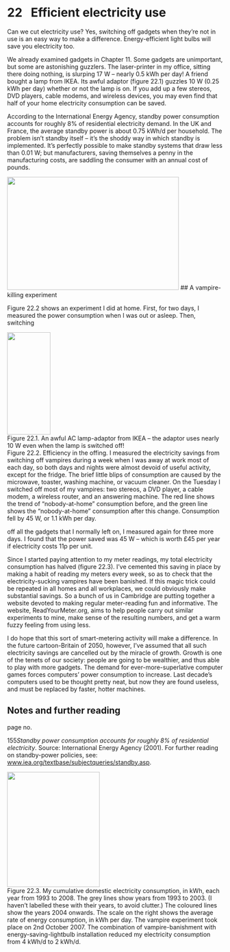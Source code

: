 # 22   Efficient electricity use

Can we cut electricity use? Yes, switching off gadgets when they’re not in use is an easy way to make a difference. Energy-efficient light bulbs will save you electricity too.

We already examined gadgets in Chapter 11. Some gadgets are unimportant, but some are astonishing guzzlers. The laser-printer in my office, sitting there doing nothing, is slurping 17 W – nearly 0.5 kWh per day! A friend bought a lamp from IKEA. Its awful adaptor (figure 22.1) guzzles 10 W (0.25 kWh per day) whether or not the lamp is on. If you add up a few stereos, DVD players, cable modems, and wireless devices, you may even find that half of your home electricity consumption can be saved.

According to the International Energy Agency, standby power consumption accounts for roughly 8% of residential electricity demand. In the UK and France, the average standby power is about 0.75 kWh/d per household. The problem isn’t standby itself – it’s the shoddy way in which standby is implemented. It’s perfectly possible to make standby systems that draw less than 0.01 W; but manufacturers, saving themselves a penny in the manufacturing costs, are saddling the consumer with an annual cost of pounds.

<img src="figure187.png" width="401" height="264" />
## A vampire-killing experiment

Figure 22.2 shows an experiment I did at home. First, for two days, I measured the power consumption when I was out or asleep. Then, switching

<img src="figure188.png" width="101" height="239" />
<div class='caption'><span class="figurenumber">Figure 22.1</span>. An awful AC lamp-adaptor from IKEA – the adaptor uses nearly 10 W even when the lamp is switched off!</div>

<div class='caption'><span class="figurenumber">Figure 22.2</span>. Efficiency in the offing. I measured the electricity savings from switching off vampires during a week when I was away at work most of each day, so both days and nights were almost devoid of useful activity, except for the fridge. The brief little blips of consumption are caused by the microwave, toaster, washing machine, or vacuum cleaner. On the Tuesday I switched off most of my vampires: two stereos, a DVD player, a cable modem, a wireless router, and an answering machine. The red line shows the trend of “nobody-at-home” consumption before, and the green line shows the “nobody-at-home” consumption after this change. Consumption fell by 45 W, or 1.1 kWh per day.</div>

off all the gadgets that I normally left on, I measured again for three more days. I found that the power saved was 45 W – which is worth £45 per year if electricity costs 11p per unit.

Since I started paying attention to my meter readings, my total electricity consumption has halved (figure 22.3). I’ve cemented this saving in place by making a habit of reading my meters every week, so as to check that the electricity-sucking vampires have been banished. If this magic trick could be repeated in all homes and all workplaces, we could obviously make substantial savings. So a bunch of us in Cambridge are putting together a website devoted to making regular meter-reading fun and informative. The website, <span class="websitetitle">ReadYourMeter.org</span>, aims to help people carry out similar experiments to mine, make sense of the resulting numbers, and get a warm fuzzy feeling from using less.

I do hope that this sort of smart-metering activity will make a difference. In the future cartoon-Britain of 2050, however, I’ve assumed that all such electricity savings are cancelled out by the miracle of growth. Growth is one of the tenets of our society: people are going to be wealthier, and thus able to play with more gadgets. The demand for ever-more-superlative computer games forces computers’ power consumption to increase. Last decade’s computers used to be thought pretty neat, but now they are found useless, and must be replaced by faster, hotter machines.

## Notes and further reading

page no.

<span class="mark">155</span>*Standby power consumption accounts for roughly 8% of residential electricity*. Source: International Energy Agency (2001). For further reading on standby-power policies, see: <span class="websitetitle">www.iea.org/textbase/subjectqueries/standby.asp</span>.

<img src="figure189.png" width="216" height="269" />
<div class='caption'><span class="figurenumber">Figure 22.3</span>. My cumulative domestic electricity consumption, in kWh, each year from 1993 to 2008. The grey lines show years from 1993 to 2003. (I haven’t labelled these with their years, to avoid clutter.) The coloured lines show the years 2004 onwards. The scale on the right shows the average rate of energy consumption, in kWh per day. The vampire experiment took place on 2nd October 2007. The combination of vampire-banishment with energy-saving-lightbulb installation reduced my electricity consumption from 4 kWh/d to 2 kWh/d.</div>
